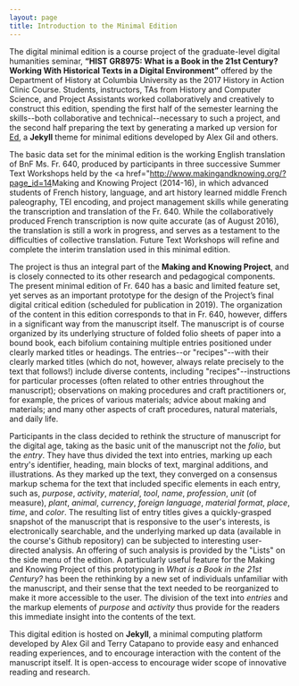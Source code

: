 ```yaml
---
layout: page
title: Introduction to the Minimal Edition
---
```


The digital minimal edition is a course project of the graduate-level digital humanities seminar, **“HIST GR8975: What is a Book in the 21st Century? Working With Historical Texts in a Digital Environment”** offered by the Department of History at Columbia University as the 2017 History in Action Clinic Course. Students, instructors, TAs from History and Computer Science, and Project Assistants worked collaboratively and creatively to construct this edition, spending the first half of the semester learning the skills--both collaborative and technical--necessary to such a project, and the second half preparing the text by generating a marked up version for <a href="https://elotroalex.github.io/ed/">Ed</a>, a **Jekyll** theme for minimal editions developed by Alex Gil and others.

The basic data set for the minimal edition is the working English translation of BnF Ms. Fr. 640, produced by participants in three successive Summer Text Workshops held by the <a href="<http://www.makingandknowing.org/?page_id=14>Making and Knowing Project</a> (2014-16), in which advanced students of French history, language, and art history learned middle French paleography, TEI encoding, and project management skills while generating the transcription and translation of the Fr. 640. While the collaboratively produced French transcription is now quite accurate (as of August 2016), the translation is still a work in progress, and serves as a testament to the difficulties of collective translation. Future Text Workshops will refine and complete the interim translation used in this minimal edition.

The project is thus an integral part of the **Making and Knowing Project**, and is closely connected to its other research and pedagogical components. The present minimal edition of Fr. 640 has a basic and limited feature set, yet serves as an important prototype for the design of the Project’s final digital critical edition (scheduled for publication in 2019). The organization of the content in this edition corresponds to that in Fr. 640, however, differs in a significant way from the manuscript itself. The manuscript is of course organized by its underlying structure of folded folio sheets of paper into a bound book, each bifolium containing multiple entries positioned under clearly marked titles or headings. The entries--or "recipes"--with their clearly marked titles (which do not, however, always relate precisely to the text that follows!) include diverse contents, including "recipes"--instructions for particular processes (often related to other entries throughout the manuscript); observations on making procedures and craft practitioners or, for example, the prices of various materials; advice about making and materials; and many other aspects of craft procedures, natural materials, and daily life. 

Participants in the class decided to rethink the structure of manuscript for the digital age, taking as the basic unit of the manuscript not the *folio*, but the *entry*. They have thus divided the text into entries, marking up each entry's identifier, heading, main blocks of text, marginal additions, and illustrations. As they marked up the text, they converged on a consensus markup schema for the text that included specific elements in each entry, such as, *purpose*, *activity*, *material*, *tool*, *name*, *profession*, *unit* (of measure), *plant*, *animal*, *currency*, *foreign language*, *material format*, *place*, *time*, and *color*.  The resulting list of entry titles gives a quickly-grasped snapshot of the manuscript that is responsive to the user's interests, is electronically searchable, and the underlying marked up data (available in the course's Github repository) can be subjected to interesting user-directed analysis. An offering of such analysis is provided by the "Lists" on the side menu of the edition. A particularly useful feature for the Making and Knowing Project of this prototyping in *What is a Book in the 21st Century?* has been the rethinking by a new set of individuals unfamiliar with the manuscript, and their sense that the text needed to be reorganized to make it more accessible to the user. The division of the text into *entries* and the markup elements of *purpose* and *activity* thus provide for the readers this immediate insight into the contents of the text.

This digital edition is hosted on **Jekyll**, a minimal computing platform developed by Alex Gil and Terry Catapano to provide easy and enhanced reading experiences, and to encourage interaction with the content of the manuscript itself. It is open-access to encourage wider scope of innovative reading and research.

